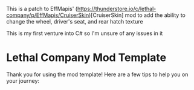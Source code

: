This is a patch to EffMapis' (https://thunderstore.io/c/lethal-company/p/EffMapis/CruiserSkin)[CruiserSkin] mod to add the ability to change the wheel, driver's seat, and rear hatch texture

This is my first venture into C# so I'm unsure of any issues in it 

# Lethal Company Mod Template

Thank you for using the mod template! Here are a few tips to help you on your journey:
